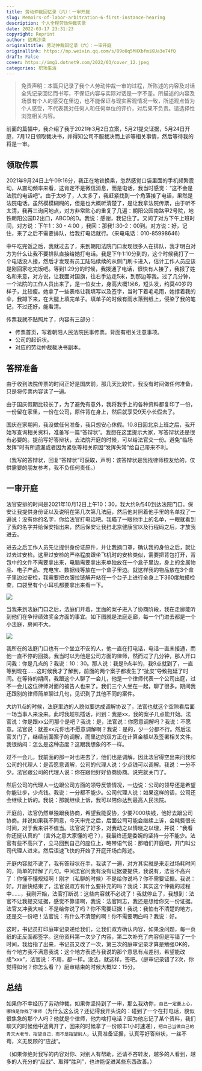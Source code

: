 ```yaml
---
title: 劳动仲裁回忆录（六）：一审开庭
slug: Memoirs-of-labor-arbitration-6-first-instance-hearing
description: 个人全程劳动仲裁实录
date: 2022-03-17 23:31:23
copyright: Reprint
author: 逃离沙漠
originaltitle: 劳动仲裁回忆录（六）：一审开庭
originallink: https://mp.weixin.qq.com/s/O9oOq5MHXbfmiKUa3e74fQ
draft: False
cover: https://img1.dotnet9.com/2022/03/cover_12.jpeg
categories: 职场生活
---
```


>免责声明：本篇只记录了我个人劳动仲裁一审的过程，所陈述的内容及对话全凭记录回忆而书写，不保证内容与实际对话是一字不差。所描述的内容及场景有个人的感受在里边，也不能保证与现实客观情况一致，所述观点皆为个人感受，不代表我对任何人和任何单位的评价，对后果不负责。请选择性浏览相关内容。

前面的篇幅中，我介绍了我于2021年3月2日立案，5月21提交证据，5月24日开庭，7月12日领取裁决书，并得知公司不服裁决而上诉等相关事情，然后等待我的将是一审。

## 领取传票

2021年9月24日上午09:16分，我正在地铁换乘，忽然感觉口袋里面的手机频繁震动，从震动频率来看，这肯定不是微信消息，而是电话，我当时感觉：“这不会是法院的电话吧”。由于太吵了，人太多了，我赶紧找到一个角落接了电话，果然是法院电话。虽然模模糊糊的，但是也大概听清楚了，是让我拿法院传票，由于听不太清，我再三询问地点，对方非常贴心的重复了几遍：朝阳公园南路甲2号院，地铁朝阳公园D2出口，ABCD的D。我说：感谢，我记住了。又问了对方下午上班时间，对方说：下午1：30 - 4:00 ，我回：那我1:30-2：00到。对方说：好，记住，来了之后不需要排队，给我打电话就行。（来电电话：010-85998646）

中午吃完饭之后，我就过去了，来到朝阳法院门口发现很多人在排队，我才明白对方为什么让我不要排队直接给她打电话。我是下午1:10分到的，这个时候我打了一个电话没人接，然后才发现有员工陆陆续续的从侧门刷卡进入，估计工作人员应该是刚回家吃完饭吧。等到1:29分的时候，我拨通了电话，很快有人接了，我报了姓名和来意，对方说，让我面对国旗，往右手边走5米，到那边等我。过了几分钟，一个法院的工作人员出来了，是一位女士，身高大概1米6，短头发，约莫40岁的样子，比较瘦。她拿了一些表格让我填写以及签字，当时下着毛毛雨，她撑着我的伞，我蹲下来，在大腿上填完单子。填单子的时候有雨水落到纸上，侵染了我的笔记，不过还好，能看清。

传票我就不贴照片了，内容有三部分：

- 传票首页，写着朝阳人民法院民事传票。背面有相关注意事项。
- 公司的起诉状。
- 对应的劳动仲裁裁决书副本。

## 答辩准备

由于收到法院传票的时间正好是国庆前，那几天比较忙，我没有时间做任何准备，只是将传票内容读了一遍。

由于国庆假期比较长了，为了避免有意外，我将我手上的各种资料都复印了一份，一份留在家里，一份在公司，原件背在身上，然后就享受9天小长假去了。

国庆在家期间，我没做任何准备，我只想安心休假。10.8日回北京上班之后，我开始写查询相关资料，准备写一篇“答辩状”。我想在这里提示大家，写答辩状还是很有必要的。提前写好答辩状，去法院开庭的时候，可以给法官交一份。避免“临场发挥”时有所遗漏或者因为紧张等相关原因“发挥失常”给自己带来不利。

（我写的答辩状，回复“答辩状”可获取，声明：该答辩状是我找律师校友给的，仅供需要的朋友参考，我不负任何责任。）

## 一审开庭

法官安排的时间是2021年10月12日上午10：30，我大约9点40到达法院门口。保安让我提供身份证以及说明在第几次第几法庭，然后他对照着他手里的名单找了一遍说：没有你的名字，你给法官打电话吧。我瞄了一眼他手上的名单，一眼就看到了我的名字并给保安指出来，然后保安让我扫北京健康宝以及行程码之后，才放我进去。

进去之后工作人员先让提供身份证原件，并让我摘口罩，确认我的身份之后，就让过去过安检。这里过安检的严格程度跟坐飞机时的安检类似，需要把背包打开，背包中的文件不需要拿出来，电脑需要拿出来单独放在一个盒子里边，身上的金属物品、电子产品、充电宝、数据线等放在一个盒子里边。就这样我的物品放在3个盒子里边过安检，我需要把衣服拉链解开站在一个台子上进行全身上下360度触摸检查，口袋里有个小耳机都要拿出来看一下。

![](https://img1.dotnet9.com/2022/03/1601.jpg)

当我来到法庭门口之后，法庭们开着，里面的案子进入了协商阶段，我在走廊能听到他们在争辩绩效奖金方面的事宜。如下图就是法庭走廊，每一个门进去都是一个小法庭，房间不大。

![](https://img1.dotnet9.com/2022/03/1602.jpg)

我所在的法庭门口也有一个坐立不安的人，他一直在打电话，电话一直未接通，而他一直不停的回拨。我当时以为他是公司方面的律师，然而过了几分钟，那人开口问我：你是几点的？我说：10：30。那人说：我是9点半的，我9点就到了，一直等到现在……这时候我才了解到，前面的两个案子都发生了“扯皮”导致拖延了时间。在等待的期间，我跟这个人聊了一会儿，他是一个律师代表一个公司出庭，过不一会儿这位律师对面的被告人也来了。我们三个人坐在一起，聊了很多。期间我还跟别的律师简单聊过几句，见识到了其他不同的案件。

大约11点的时候，法庭里边的人貌似要达成调解协议了，法官也就这个空隙看后面一场当事人来没来。此时我趁机插话，问到：我是xx，我的案子几点能开始。法官说：你是跟xx公司那个是吧？我说：是，法官说：你愿意调解吗？我说：不愿意。法官说：就差xx元你也不愿意调解啊？我说：是的，少一分都不行。然后法官关门了，继续前面案子的调解，而里边的双方正在计算金额以及签署相关文件。我很纳闷：怎么是这种态度？这跟我想象的不一样。

过不一会儿，我前面的那一对也进去了，他们也是调解，因此法官得空出来问我和公司的代理人：是否愿意调解，公司的代理人说：少点钱可以调解。我说：一分不少。法官跟公司的代理人说：你在跟他好好协商协商。说完就关门了。

然后公司的代理人一边跟公司方面的领导反馈情况，一边说：公司的领导还是希望你能让步，少点钱。我说：一分都不能少。公司代理人说：如果这样的话，公司还会继续上诉的。我说：那就继续上诉，我可以陪你达到最高人民法院。

开庭前，法官仍然单独跟我协商，希望我能妥协，少要7000块钱，他好去跟公司协商。并说如果我不同意，今天审完之后，后面公司可能会继续上诉，会耗费很长时间，对于我来讲不值当。法官说了好多，对我动之以情晓之以理，并说：“我看你还挺认真的”（言外之意大家懂的吧？），我最终还是委婉的坚持一分不能少。法官有些不高兴了，立马回到自己的座位上，略带语气说：那咱们开庭吧，开门叫公司代理人进来。然后语速飞快的开始了开庭开场白陈述。

开庭内容就不说了，我有答辩状在手，我读了一遍，对方其实就是来走过场耗时间的，简单的辩解了几句。中间法官问我有没有证据要提供，我说有，法官不高兴了：你懂不懂规矩啊！刚才（私聊的时候）不是给你说吗？你不需要证据。我说：好。开庭快结束了，法官说双方有什么要补充的吗？我说：其实这个仲裁的过程中……，我刚开始，法官打断说：这些内容就不必说了！我就停止了，我想到：法官不让我提交证据，感觉不靠谱啊，我说：法官同志，我还是想给你交一份证据。法官又冲我大喊：不是给你说了吗？你不需要证据！我说：我怕有不清楚的地方，还是交一份吧！法官说：有什么不清楚的啊！你不需要明白吗？我说：好。

这时，书记员打印庭审记录递给我们，让我们双方确认内容，如果没问题，每一页纸的正反面都签字。这份资料第一次少了内容，第二次补充了内容但是写错了一个时间，我给指了出来，书记员又改了一次，第三次的庭审记录才算是勉强OK的，有个地方我不满意我说：这个地方表述与我说的那个意思有点差别，希望能改成“xxx”，法官说：不用，都一样。没法，就这样，签吧。（庭审记录错了2次，你觉得如何？你怎么看？）庭审结束的时候大概12：15分。

## 总结

如果你不幸经历了劳动仲裁，如果你坚持到了一审，那么我劝你，`自己一定要上心，哪怕是你找了律师`（为什么这么说？还记得我开头说的：碰到了一个在打电话，貌似很焦急的那个人吗？他就是个律师，他为啥打电话？因为他忘记了某个资料，我们聊天的时候他中途离开了，回来的时候拿了一份顺丰1小时速递），`把自己当做自己的青天大老爷，指望自己，而不是指望别人`，认真准备证据，认真写好答辩状，一丝不苟，义无反顾的“应战”。

（如果你绝对我写的内容对你、对别人有帮助，还请不吝转发，越多的人看到，越多的人充分的“应战”、取得“胜利”，也许能促进某些东西改善。）